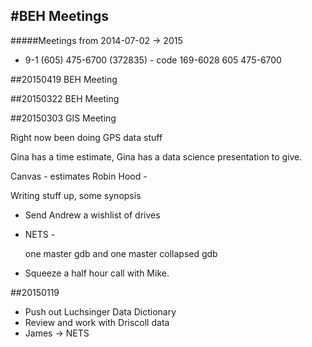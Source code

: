 #BEH Meetings
-----#####Meetings from 2014-07-02 -> 2015* 9-1 (605) 475-6700 (372835) - code 169-6028
605 475-6700


##20150419 BEH Meeting



##20150322 BEH Meeting



##20150303 GIS Meeting

Right now been doing GPS data stuff

Gina has a time estimate, Gina has a data science presentation to give. 

Canvas - estimates
Robin Hood - 

Writing stuff up, some synopsis

* Send Andrew a wishlist of drives

* NETS - 

	one master gdb
	and one master collapsed gdb
	
* Squeeze a half hour call with Mike. 



##20150119

* Push out Luchsinger Data Dictionary
* Review and work with Driscoll data
* James -> NETS


